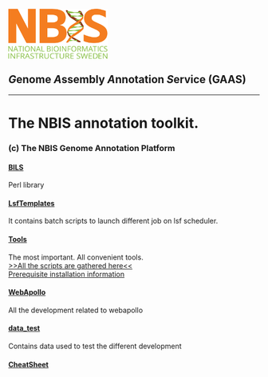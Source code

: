 
[<img align="center" src="../NBIS.png" width="200" height="100" />](https://nbis.se) 
<h2 ><em>G</em>enome <em>A</em>ssembly <em>A</em>nnotation <i>S</i>ervice (GAAS)</h2>

---------------------------

# The NBIS annotation toolkit.</br>
### (c) The NBIS Genome Annotation Platform

#### [BILS](BILS)
Perl library

#### [LsfTemplates](LsfTemplates)
It contains batch scripts to launch different job on lsf scheduler.

#### [Tools](Tools)
The most important. All convenient tools.  
[>>All the scripts are gathered here<<](Tools/bin/)  
[Prerequisite installation information](https://github.com/NBISweden/GAAS/tree/master/annotation/Tools/Util/gff)

#### [WebApollo](WebApollo)
All the development related to webapollo

#### [data_test](data_test)
Contains data used to test the different development

#### [CheatSheet](CheatSheet)
